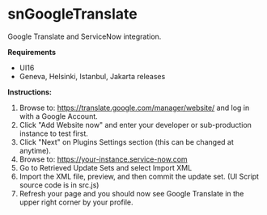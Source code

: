 # snGoogleTranslate
Google Translate and ServiceNow integration.

**Requirements**
 - UI16
 - Geneva, Helsinki, Istanbul, Jakarta releases

**Instructions:**
1. Browse to: https://translate.google.com/manager/website/ and log in with a Google Account.
2. Click "Add Website now" and enter your developer or sub-production instance to test first.
3. Click "Next" on Plugins Settings section (this can be changed at anytime).
4. Browse to: https://your-instance.service-now.com
5. Go to Retrieved Update Sets and select Import XML
6. Import the XML file, preview, and then commit the update set. (UI Script source code is in src.js)
7. Refresh your page and you should now see Google Translate in the upper right corner by your profile.
